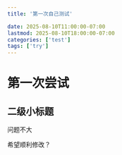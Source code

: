 ```yaml
---
title: '第一次自己测试'

date: 2025-08-10T11:00:00-07:00
lastmod: 2025-08-10T18:00:00-07:00
categories: ['test']
tags: ['try']
---
```

# 第一次尝试

## 二级小标题
问题不大

希望顺利修改？